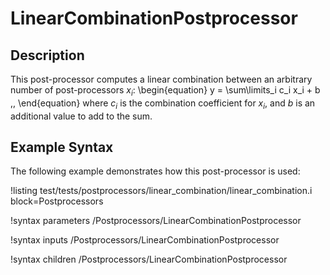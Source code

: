 # LinearCombinationPostprocessor

## Description

This post-processor computes a linear combination between an arbitrary number of post-processors $x_i$:
\begin{equation}
  y = \sum\limits_i c_i x_i + b \,,
\end{equation}
where $c_i$ is the combination coefficient for $x_i$, and $b$ is an additional
value to add to the sum.

## Example Syntax

The following example demonstrates how this post-processor is used:

!listing test/tests/postprocessors/linear_combination/linear_combination.i
block=Postprocessors

!syntax parameters /Postprocessors/LinearCombinationPostprocessor

!syntax inputs /Postprocessors/LinearCombinationPostprocessor

!syntax children /Postprocessors/LinearCombinationPostprocessor

